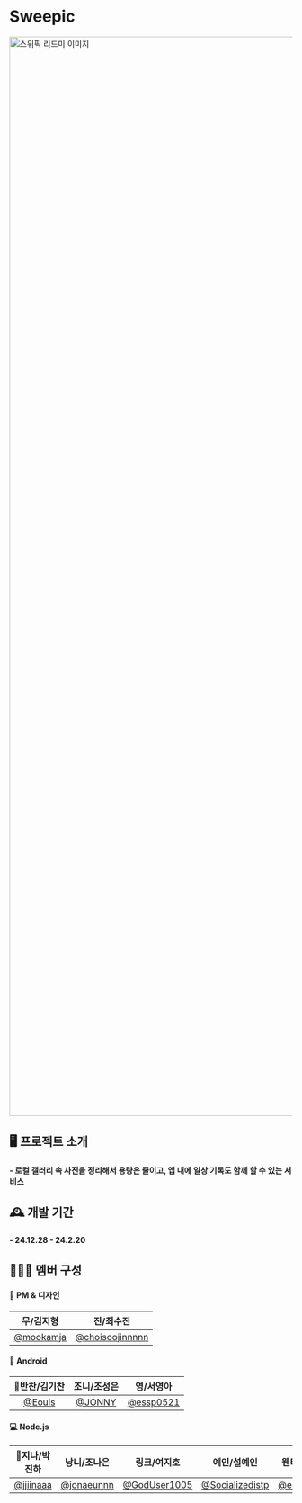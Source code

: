# Sweepic
<img width="1920" alt="스위픽 리드미 이미지" src="https://github.com/user-attachments/assets/f576d154-9139-42f5-aa8d-49d9e9158d9a" />

## 🖥️ 프로젝트 소개
#### - 로컬 갤러리 속 사진을 정리해서 용량은 줄이고, 앱 내에 일상 기록도 함께 할 수 있는 서비스


## 🕰️ 개발 기간
#### - 24.12.28 - 24.2.20


## 🧑‍🤝‍🧑 멤버 구성
#### 💫 PM & 디자인
| 무/김지형 | 진/최수진 |
| :---: | :---: |
|[@mookamja](https://github.com/mookamja) | [@choisoojinnnnn](https://github.com/choisoojinnnnn) | 

#### 🤖 Android
| 🤴반찬/김기찬 | 조니/조성은 | 영/서영아 |
| :---: | :---: | :---: |
| [@Eouls](https://github.com/Eouls) | [@JONNY](https://github.com/INJERMI) | [@essp0521](https://github.com/essp0521) |

#### 💻 Node.js
| 🫅지나/박진하 | 낭니/조나은 | 링크/여지호 |  예인/설예인 | 웬티/안성진 | 코디/조희승 | 
| :---: | :---: | :---: | :---: |:---: |:---: |
| [@jjiinaaa](https://github.com/jjiinaaa) | [@jonaeunnn](https://github.com/jonaeunnn) | [@GodUser1005](https://github.com/GodUser1005) |[@Socializedistp](https://github.com/Socializedistp) |[@essp0521](https://github.com/essp0521) |[@codie0226](https://github.com/codie0226) |
